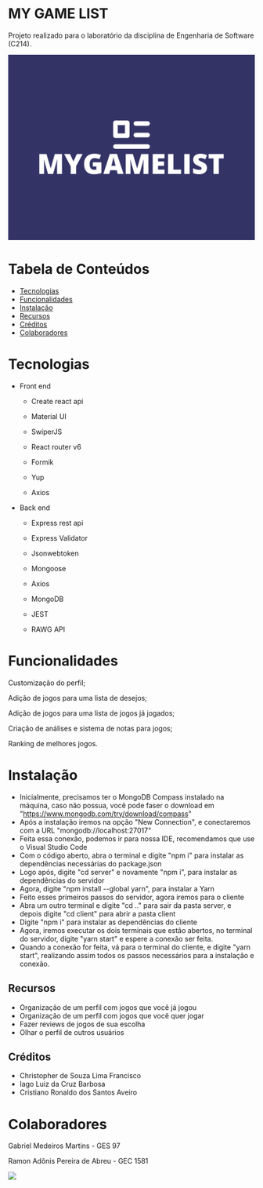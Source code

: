 # MY GAME LIST
Projeto realizado para o laboratório da disciplina de Engenharia de Software (C214).

![Imagem do Projeto](mygamelist-logo.png)

# Tabela de Conteúdos

- [Tecnologias](#tecnologias)
- [Funcionalidades](#funcionalidades)
- [Instalação](#instalação)
- [Recursos](#recursos)
- [Créditos](#créditos)
- [Colaboradores](#colaboradores)

# Tecnologias

- Front end
    - Create react api
  
    - Material UI
 
    - SwiperJS
      
    - React router v6
      
    - Formik
      
    - Yup
      
    - Axios

- Back end

    - Express rest api
      
    - Express Validator
      
    - Jsonwebtoken
      
    - Mongoose
      
    - Axios
      
    - MongoDB
      
    - JEST
      
    - RAWG API
  

# Funcionalidades

Customização do perfil;

Adição de jogos para uma lista de desejos;

Adição de jogos para uma lista de jogos já jogados;

Criação de análises e sistema de notas para jogos;

Ranking de melhores jogos.

# Instalação

- Inicialmente, precisamos ter o MongoDB Compass instalado na máquina, caso não possua, você pode faser o download em "https://www.mongodb.com/try/download/compass"
- Após a instalação iremos na opção "New Connection", e conectaremos com a URL "mongodb://localhost:27017"
- Feita essa conexão, podemos ir para nossa IDE, recomendamos que use o Visual Studio Code
- Com o código aberto, abra o terminal e digite "npm i" para instalar as dependências necessárias do package.json
- Logo após, digite "cd server" e novamente "npm i", para instalar as dependências do servidor
- Agora, digite "npm install --global yarn", para instalar a Yarn
- Feito esses primeiros passos do servidor, agora iremos para o cliente
- Abra um outro terminal e digite "cd .." para sair da pasta server, e depois digite "cd client" para abrir a pasta client
- Digite "npm i" para instalar as dependências do cliente
- Agora, iremos executar os dois terminais que estão abertos, no terminal do servidor, digite "yarn start" e espere a conexão ser feita.
- Quando a conexão for feita, vá para o terminal do cliente, e digite "yarn start", realizando assim todos os passos necessários para a instalação e conexão.

## Recursos

- Organização de um perfil com jogos que você já jogou
- Organização de um perfil com jogos que você quer jogar
- Fazer reviews de jogos de sua escolha
- Olhar o perfil de outros usuários


## Créditos

- Christopher de Souza Lima Francisco
- Iago Luiz da Cruz Barbosa
- Cristiano Ronaldo dos Santos Aveiro


# Colaboradores

Gabriel Medeiros Martins - GES 97

Ramon Adônis Pereira de Abreu - GEC 1581

<img src = "https://sportbuzz.uol.com.br/media/stories/5-vezes-que-cristiano-ronaldo-decidiu-na-champions/assets/1.jpeg">

